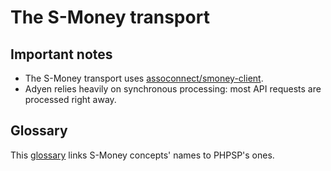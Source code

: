 # The S-Money transport

## Important notes
- The S-Money transport uses [assoconnect/smoney-client](https://github.com/assoconnect/smoney-client).
- Adyen relies heavily on synchronous processing: most API requests are processed right away.

## Glossary

This [glossary](./GLOSSARY.md) links S-Money concepts' names to PHPSP's ones.
